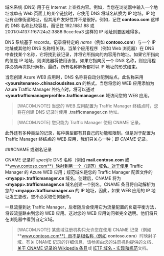 域名系统 (DNS) 用于在 Internet 上查找内容。例如，当您在浏览器中输入一个地址或单击 Web 页面上的某个链接时，它使用 DNS 将域名转换为 IP 地址。IP 地址有点像街道地址，但其用户友好性并不是很好。例如，记住 **contoso.com** 这样的 DNS 名称比较容易，而记住 192.168.1.88 或 2001:0:4137:1f67:24a2:3888:9cce:fea3 这样的 IP 地址则要困难得多。

DNS 系统基于 *records*。记录将特定的 *name*（例如 **contoso.com**）与一个 IP 地址或其他的 DNS 名称相关联。当某个应用程序（例如 Web 浏览器）在 DNS 中查找某个名称，它将找到该记录，并将它所指向的内容用作地址。如果它所指向的值是 IP 地址，则浏览器将使用该值。如果它指向另一个 DNS 名称，则应用程序必须再次执行解析。最终，所有名称解析都将以 IP 地址的形式结束。

当您创建 Azure WEB 应用时，DNS 名称将自动分配到站点。此名称采用 **&lt;yoursitename&gt;.chinacloudsites.cn** 的格式。当您将您的 WEB 应用添加为 Azure Traffic Manager 终结点时，将可以通过 **&lt;yourtrafficmanagerprofile&gt;.trafficmanager.cn** 域访问您的 WEB 应用。

> [WACOM.NOTE] 当您的 WEB 应用配置为 Traffic Manager 终结点时，您将在创建 DNS 记录时使用 **.trafficmanager.cn** 地址。

> [WACOM.NOTE] 您只能为 Traffic Manager 使用 CNAME 记录。

此外还有多种类型的记录，每种类型都有其自己的功能和限制，但是对于配置为 Traffic Manager 终结点的 WEB 应用，我们只关心一种；即  *CNAME* 记录。

###CNAME 或别名记录

CNAME 记录将  *specific* DNS 名称（例如 **mail.contoso.com** 或 **www.contoso.com**）映射到另一个（规范）域名。对于使用 Traffic Manager 的 Azure WEB 应用；规范域名是您的 Traffic Manager 配置文件的 **&lt;myapp>.trafficmanager.cn** 域名。创建后，CNAME 将为 **&lt;myapp>.trafficmanager.cn** 域名创建一个别名。CNAME 条目将自动解析为您的 **&lt;myapp>.trafficmanager.cn** 的 IP 地址，因此，如果 WEB 应用的 IP 地址发生更改，您不必采取任何操作。

一旦流量到达 Traffic Manager，后者随后会使用它为流量配置的负载平衡方法，将该流量路由到您的 WEB 应用。这对您的 WEB 应用访问者完全透明。他们将只在浏览器中看到自定义域。

> [WACOM.NOTE] 某些域注册机构只允许您在使用 CNAME 记录（例如 **www.contoso.com**）而不是根名称（例如 **contoso.com**）时映射子域。有关 CNAME 记录的详细信息，请参阅由您的注册机构提供的文档、<a href="http://en.wikipedia.org/wiki/CNAME_record">关于 CNAME 记录的 Wikipedia 条目</a>或 <a href="http://tools.ietf.org/html/rfc1035">IETF 域名 - 实现和规范</a>文档。
<!--HONumber=41-->
